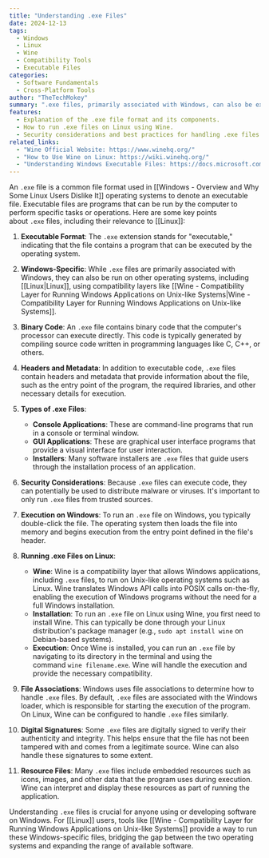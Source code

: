 ```yaml
---
title: "Understanding .exe Files"
date: 2024-12-13
tags:
  - Windows
  - Linux
  - Wine
  - Compatibility Tools
  - Executable Files
categories:
  - Software Fundamentals
  - Cross-Platform Tools
author: "TheTechMokey"
summary: ".exe files, primarily associated with Windows, can also be executed on Linux using compatibility layers like Wine, expanding software accessibility across platforms."
features:
  - Explanation of the .exe file format and its components.
  - How to run .exe files on Linux using Wine.
  - Security considerations and best practices for handling .exe files.
related_links:
  - "Wine Official Website: https://www.winehq.org/"
  - "How to Use Wine on Linux: https://wiki.winehq.org/"
  - "Understanding Windows Executable Files: https://docs.microsoft.com/en-us/windows/"
---
```


An `.exe` file is a common file format used in [[Windows - Overview and Why Some Linux Users Dislike It]] operating systems to denote an executable file. Executable files are programs that can be run by the computer to perform specific tasks or operations. Here are some key points about `.exe` files, including their relevance to [[Linux]]:

1. **Executable Format**: The `.exe` extension stands for "executable," indicating that the file contains a program that can be executed by the operating system.
    
2. **Windows-Specific**: While `.exe` files are primarily associated with Windows, they can also be run on other operating systems, including [[Linux|Linux]], using compatibility layers like [[Wine - Compatibility Layer for Running Windows Applications on Unix-like Systems|Wine - Compatibility Layer for Running Windows Applications on Unix-like Systems]].
    
3. **Binary Code**: An `.exe` file contains binary code that the computer's processor can execute directly. This code is typically generated by compiling source code written in programming languages like C, C++, or others.
    
4. **Headers and Metadata**: In addition to executable code, `.exe` files contain headers and metadata that provide information about the file, such as the entry point of the program, the required libraries, and other necessary details for execution.
    
5. **Types of .exe Files**:
    
    - **Console Applications**: These are command-line programs that run in a console or terminal window.
    - **GUI Applications**: These are graphical user interface programs that provide a visual interface for user interaction.
    - **Installers**: Many software installers are `.exe` files that guide users through the installation process of an application.
6. **Security Considerations**: Because `.exe` files can execute code, they can potentially be used to distribute malware or viruses. It's important to only run `.exe` files from trusted sources.
    
7. **Execution on Windows**: To run an `.exe` file on Windows, you typically double-click the file. The operating system then loads the file into memory and begins execution from the entry point defined in the file's header.
    
8. **Running .exe Files on Linux**:
    - **Wine**: Wine is a compatibility layer that allows Windows applications, including `.exe` files, to run on Unix-like operating systems such as Linux. Wine translates Windows API calls into POSIX calls on-the-fly, enabling the execution of Windows programs without the need for a full Windows installation.
    - **Installation**: To run an `.exe` file on Linux using Wine, you first need to install Wine. This can typically be done through your Linux distribution's package manager (e.g., `sudo apt install wine` on Debian-based systems).
    - **Execution**: Once Wine is installed, you can run an `.exe` file by navigating to its directory in the terminal and using the command `wine filename.exe`. Wine will handle the execution and provide the necessary compatibility.
9. **File Associations**: Windows uses file associations to determine how to handle `.exe` files. By default, `.exe` files are associated with the Windows loader, which is responsible for starting the execution of the program. On Linux, Wine can be configured to handle `.exe` files similarly.
    
10. **Digital Signatures**: Some `.exe` files are digitally signed to verify their authenticity and integrity. This helps ensure that the file has not been tampered with and comes from a legitimate source. Wine can also handle these signatures to some extent.
    
11. **Resource Files**: Many `.exe` files include embedded resources such as icons, images, and other data that the program uses during execution. Wine can interpret and display these resources as part of running the application.
    

Understanding `.exe` files is crucial for anyone using or developing software on Windows. For [[Linux]] users, tools like [[Wine - Compatibility Layer for Running Windows Applications on Unix-like Systems]] provide a way to run these Windows-specific files, bridging the gap between the two operating systems and expanding the range of available software.